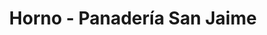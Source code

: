 ---
title: "Horno - Panadería San Jaime"
url: /almassera/horno-panaderia-san-jaime/
shop: Bäckerei
---